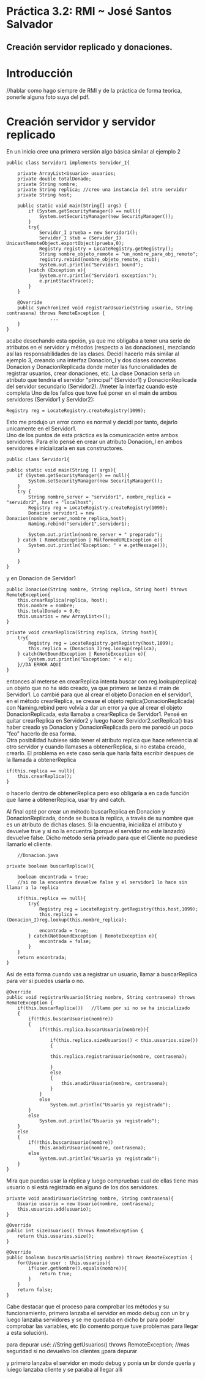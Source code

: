 # Práctica 3.2: RMI    ~     José Santos Salvador
## Creación servidor replicado y donaciones.


# Introducción
//hablar como hago siempre de RMI y de la práctica de forma teorica, ponerle alguna foto suya del pdf.

# Creación servidor y servidor replicado

En un inicio cree una primera versión algo básica similar al ejemplo 2

    public class Servidor1 implements Servidor_I{

        private ArrayList<Usuario> usuarios;
        private double totalDonado;
        private String nombre;
        private String replica; //creo una instancia del otro servidor
        private String host;

        public static void main(String[] args) {
            if (System.getSecurityManager() == null){
                System.setSecurityManager(new SecurityManager());
            }
            try{
                Servidor_I prueba = new Servidor1();
                Servidor_I stub = (Servidor_I) UnicastRemoteObject.exportObject(prueba,0);
                Registry registry = LocateRegistry.getRegistry();
                String nombre_objeto_remote = "un_nombre_para_obj_remoto";
                registry.rebind(nombre_objeto_remote, stub);
                System.out.println("Servidor1 bound");
            }catch (Exception e){
                System.err.println("Servidor1 exception:");
                e.printStackTrace();
            }
        }

        @Override
        public synchronized void registrarUsuario(String usuario, String contrasena) throws RemoteException {
                    ... 
        }
    }

acabe desechando esta opción, ya que me obligaba a tener una serie de atributos en el servidor y métodos (respecto a las donaciones), mezclando así las responsabilidades de las clases. Decidí hacerlo más similar al ejemplo 3, creando una interfaz Donacion_I y dos clases concretas Donacion y DonacionReplicada donde meter las funcionalidades de registrar usuarios, crear donaciones, etc. La clase Donacion sería un atributo que tendría el servidor "principal" (Servidor1) y DonacionReplicada del servidor secundario (Servidor2).
//meter la interfaz cuando esté completa
Uno de los fallos que tuve fué poner en el main de ambos servidores (Servidor1 y Servidor2):

    Registry reg = LocateRegistry.createRegistry(1099);

Esto me produjo un error como es normal y decidí por tanto, dejarlo unicamente en el Servidor1.   
Uno de los puntos de esta práctica es la comunicación entre ambos servidores. Para ello pensé en crear un atributo Donacion_I en ambos servidores e inicializarla en sus constructores.


    public class Servidor1{

    public static void main(String [] args){
        if (System.getSecurityManager() == null){
            System.setSecurityManager(new SecurityManager());
        }
        try {
            String nombre_server = "servidor1", nombre_replica = "servidor2", host = "localhost";
            Registry reg = LocateRegistry.createRegistry(1099);
            Donacion servidor1 = new Donacion(nombre_server,nombre_replica,host);
            Naming.rebind("servidor1",servidor1);
            
            System.out.println(nombre_server + " preparado");
        } catch ( RemoteException | MalformedURLException e){
            System.out.println("Exception: " + e.getMessage());
        }
        
        }    
    }

y en Donacion de Servidor1

    public Donacion(String nombre, String replica, String host) throws RemoteException{
        this.crearReplica(replica, host);
        this.nombre = nombre;
        this.totalDonado = 0.0;
        this.usuarios = new ArrayList<>();
    }

    private void crearReplica(String replica, String host){
        try{
            Registry reg = LocateRegistry.getRegistry(host,1099);
            this.replica = (Donacion_I)reg.lookup(replica);
        } catch(NotBoundException | RemoteException e){
            System.out.println("Exception: " + e);
        }//DA ERROR AQUI
    }

entonces al meterse en crearReplica intenta buscar con reg.lookup(replica) un objeto que no ha sido creado, ya que primero se lanza el main de Servidor1. Lo cambié para que al crear el objeto Donacion en el servidor1, en el método crearReplica, se crease el objeto replica(DonacionReplicada) con Naming.rebind pero volvía a dar un error ya que al crear el objeto DonacionReplicada, esta llamaba a crearReplica de Servidor1. Pensé en quitar crearReplica en Servidor2 y luego hacer Servidor2.setReplica() tras haber creado ya Donacion y DonacionReplicada pero me pareció un poco "feo" hacerlo de esa forma.  
Otra posibilidad hubiese sido tener el atributo replica que hace referencia al otro servidor y cuando llamases a obtenerReplica, si no estaba creado, crearlo. El problema en este caso sería que haría falta escribir despues de la llamada a obtenerReplica

    if(this.replica == null){
        this.crearReplica();
    }
o hacerlo dentro de obtenerReplica pero eso obligaría a en cada función que llame a obtenerReplica, usar try and catch.

Al final opté por crear un método buscarReplica en Donacion y DonacionReplicada, donde se busca la replica, a través de su nombre que es un atributo de dichas clases. Si la encuentra, inicializa el atributo y devuelve true y si no la encuentra (porque el servidor no este lanzado) devuelve false. Dicho método sería privado para que el Cliente no puediese llamarlo el cliente.

        //Donacion.java

    private boolean buscarReplica(){
        
        boolean encontrada = true;
        //si no la encuentra devuelve false y el servidor1 lo hace sin llamar a la replica
        
        if(this.replica == null){
            try{
                Registry reg = LocateRegistry.getRegistry(this.host,1099);
                this.replica =  (Donacion_I)reg.lookup(this.nombre_replica); 
                
                encontrada = true;
            } catch(NotBoundException | RemoteException e){
                encontrada = false;
            }
        }
        return encontrada;
    }

Así de esta forma cuando vas a registrar un usuario, llamar a buscarReplica para ver si puedes usarla o no.

    @Override
    public void registrarUsuario(String nombre, String contrasena) throws RemoteException {
        if(this.buscarReplica())   //llamo por si no se ha inicializado
        {
            if(!this.buscarUsuario(nombre))
            {
                if(!this.replica.buscarUsuario(nombre)){
                    
                    if(this.replica.sizeUsuarios() < this.usuarios.size())
                    {
                        
                    this.replica.registrarUsuario(nombre, contrasena);
                    
                    }
                    else
                    {
                        this.anadirUsuario(nombre, contrasena);
                    }
                }
                else
                    System.out.println("Usuario ya registrado");
            }
            else
                System.out.println("Usuario ya registrado");
        }
        else
        {
            if(!this.buscarUsuario(nombre))
                this.anadirUsuario(nombre, contrasena);
            else
                System.out.println("Usuario ya registrado");
        }
    }

Mira que puedas usar la réplica y luego compruebas cual de ellas tiene mas usuario o si está registrado en alguno de los dos servidores.


    private void anadirUsuario(String nombre, String contrasena){
        Usuario usuario = new Usuario(nombre, contrasena);
        this.usuarios.add(usuario);
    }

    @Override
    public int sizeUsuarios() throws RemoteException {
        return this.usuarios.size();
    }

    @Override
    public boolean buscarUsuario(String nombre) throws RemoteException {
        for(Usuario user : this.usuarios){
            if(user.getNombre().equals(nombre)){
                return true;
            }
        }
        return false;
    }


Cabe destacar que el proceso para comprobar los métodos y su funcionamiento, primero lanzaba el servidor en modo debug con un br y luego lanzaba servidores y se me quedaba en dicho br para poder comprobar las variables, etc (lo comento porque tuve problemas para llegar a esta solución).

para depurar usé:
    //String getUsuarios() throws RemoteException; //mas seguridad si no devuelvo los clientes ¡¡para depurar

y primero lanzaba el servidor en modo debug y ponia un br donde quería y luiego lanzaba cliente y se paraba al llegar allí